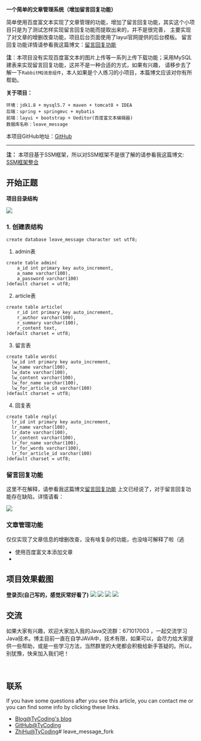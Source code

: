 **一个简单的文章管理系统（增加留言回复功能）**

简单使用百度富文本实现了文章管理的功能，增加了留言回复功能，其实这个小项目只是为了测试怎样实现留言回复功能而提取出来的，并不是很完善，
主要实现了对文章的增删改查功能，项目后台页面使用了layui官网提供的后台模板。
留言回复功能详情请参看我这篇博文：[留言回复功能](http://tycoding.cn/2018/05/17/留言回复功能/)

**注**：本项目没有实现百度富文本的图片上传等一系列上传下载功能；采用MySQL建表来实现留言回复功能，这并不是一种合适的方式，如果有兴趣，
请移步去了解一下`RabbitMQ消息组件`，本人如果是个人练习的小项目，本篇博文应该对你有所帮助。

<!-- more -->

**关于项目：**
```
环境：jdk1.8 + mysql5.7 + maven + tomcat8 + IDEA
后端：spring + springmvc + mybatis
前端：layui + bootstrap + Ueditor(百度富文本编辑器)
数据库名称：leave_message
```
本项目GitHub地址：[GitHub](https://github.com/TyCoding/leave_message)

---

**注：**
本项目基于SSM框架，所以对SSM框架不是很了解的请参看我这篇博文:
[SSM框架整合](http://tycoding.cn/2018/04/24/SSM-Paging/)

## 开始正题
**项目目录结构**

![](img/9-1.png)

### 1. 创建表结构
```
create database leave_message character set utf8;
```

1. admin表
```
create table admin(
    a_id int primary key auto_increment,
    a_name varchar(100),
    a_password varchar(100)
)default charset = utf8;
```

2. article表
```
create table article(
    r_id int primary key auto_increment,
    r_author varchar(100),
    r_summary varchar(100),
    r_content text,
)default charset = utf8;
```

3. 留言表
```
create table words(
  lw_id int primary key auto_increment,
  lw_name varchar(100),
  lw_date varchar(100),
  lw_content varchar(100),
  lw_for_name varchar(100),
  lw_for_article_id varchar(100)
)default charset = utf8;
```

4. 回复表
```
create table reply(
  lr_id int primary key auto_increment,
  lr_name varchar(100),
  lr_date varchar(100),
  lr_content varchar(100),
  lr_for_name varchar(100),
  lr_for_words varchar(100),
  lr_for_article_id varchar(100)
)default charset = utf8;
```

### 留言回复功能
这里不在解释，请参看我这篇博文[留言回复功能](http://tycoding.cn/2018/05/17/留言回复功能/)
上文已经说了，对于留言回复功能存在缺陷，详情请看：

![](img/9-6.png)

### 文章管理功能
仅仅实现了文章信息的增删改查，没有啥复杂的功能，也没啥可解释了啦（逃

* 使用百度富文本添加文章
*

## 项目效果截图
**登录页(自己写的，感觉灰常好看了)**
![](img/9-2.png)
![](img/9-3.png)
![](img/9-4.png)
![](img/9-5.png)

## 交流

如果大家有兴趣，欢迎大家加入我的Java交流群：671017003 ，一起交流学习Java技术。博主目前一直在自学JAVA中，技术有限，如果可以，会尽力给大家提供一些帮助，或是一些学习方法，当然群里的大佬都会积极给新手答疑的。所以，别犹豫，快来加入我们吧！

<br/>

## 联系

If you have some questions after you see this article, you can contact me or you can find some info by clicking these links.

- [Blog@TyCoding's blog](http://www.tycoding.cn)
- [GitHub@TyCoding](https://github.com/TyCoding)
- [ZhiHu@TyCoding](https://www.zhihu.com/people/tomo-83-82/activities)# leave_message_fork
